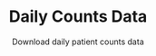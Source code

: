 ---
type: hidden
title: Daily Counts Data
subtitle: Download daily patient counts data
category: Daily Counts
order: 220
download_url: https://doi.org/10.6084/m9.figshare.12152976
---